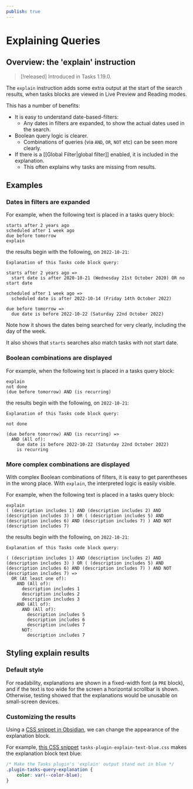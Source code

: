 ```yaml
---
publish: true
---
```


# Explaining Queries

## Overview: the 'explain' instruction

> [!released]
Introduced in Tasks 1.19.0.

The `explain` instruction adds some extra output at the start of the search results, when tasks blocks are viewed in Live Preview and Reading modes.

This has a number of benefits:

- It is easy to understand date-based-filters:
  - Any dates in filters are expanded, to show the actual dates used in the search.
- Boolean query logic is clearer.
  - Combinations of queries (via `AND`, `OR`, `NOT` etc)  can be seen more clearly.
- If there is a [[Global Filter|global filter]] enabled, it is included in the explanation.
  - This often explains why tasks are missing from results.

## Examples

### Dates in filters are expanded

For example, when the following text is placed in a tasks query block:

<!-- snippet: DocsSamplesForExplain.test.explain_expands_dates.approved.query.text -->
```text
starts after 2 years ago
scheduled after 1 week ago
due before tomorrow
explain
```
<!-- endSnippet -->

the results begin with the following, on `2022-10-21`:

<!-- snippet: DocsSamplesForExplain.test.explain_expands_dates.approved.explanation.text -->
```text
Explanation of this Tasks code block query:

starts after 2 years ago =>
  start date is after 2020-10-21 (Wednesday 21st October 2020) OR no start date

scheduled after 1 week ago =>
  scheduled date is after 2022-10-14 (Friday 14th October 2022)

due before tomorrow =>
  due date is before 2022-10-22 (Saturday 22nd October 2022)
```
<!-- endSnippet -->

Note how it shows the dates being searched for very clearly, including the day of the week.

It also shows that `starts` searches also match tasks with not start date.

### Boolean combinations are displayed

For example, when the following text is placed in a tasks query block:

<!-- snippet: DocsSamplesForExplain.test.explain_boolean_combinations.approved.query.text -->
```text
explain
not done
(due before tomorrow) AND (is recurring)
```
<!-- endSnippet -->

the results begin with the following, on `2022-10-21`:

<!-- snippet: DocsSamplesForExplain.test.explain_boolean_combinations.approved.explanation.text -->
```text
Explanation of this Tasks code block query:

not done

(due before tomorrow) AND (is recurring) =>
  AND (All of):
    due date is before 2022-10-22 (Saturday 22nd October 2022)
    is recurring
```
<!-- endSnippet -->

### More complex combinations are displayed

With complex Boolean combinations of filters, it is easy to get parentheses in the wrong place. With `explain`, the interpreted logic is easily visible.

For example, when the following text is placed in a tasks query block:

<!-- snippet: DocsSamplesForExplain.test.explain_nested_boolean_combinations.approved.query.text -->
```text
explain
( (description includes 1) AND (description includes 2) AND (description includes 3) ) OR ( (description includes 5) AND (description includes 6) AND (description includes 7) ) AND NOT (description includes 7)
```
<!-- endSnippet -->

the results begin with the following, on `2022-10-21`:

<!-- snippet: DocsSamplesForExplain.test.explain_nested_boolean_combinations.approved.explanation.text -->
```text
Explanation of this Tasks code block query:

( (description includes 1) AND (description includes 2) AND (description includes 3) ) OR ( (description includes 5) AND (description includes 6) AND (description includes 7) ) AND NOT (description includes 7) =>
  OR (At least one of):
    AND (All of):
      description includes 1
      description includes 2
      description includes 3
    AND (All of):
      AND (All of):
        description includes 5
        description includes 6
        description includes 7
      NOT:
        description includes 7
```
<!-- endSnippet -->

## Styling explain results

### Default style

For readability, explanations are shown in a fixed-width font (a `PRE` block), and if the text is too wide for the screen a horizontal scrollbar is shown. Otherwise, testing showed that the explanations would be unusable on small-screen devices.

### Customizing the results

Using a [CSS snippet in Obsidian](https://help.obsidian.md/How+to/Add+custom+styles#Use+Themes+and+or+CSS+snippets), we can change the appearance of the explanation block.

For example, [this CSS snippet](https://github.com/obsidian-tasks-group/obsidian-tasks/blob/gh-pages/resources/sample_vaults/Tasks-Demo/.obsidian/snippets/tasks-plugin-explain-text-blue.css) `tasks-plugin-explain-text-blue.css` makes the explanation block text blue:

<!-- snippet: resources/sample_vaults/Tasks-Demo/.obsidian/snippets/tasks-plugin-explain-text-blue.css -->
```css
/* Make the Tasks plugin's 'explain' output stand out in blue */
.plugin-tasks-query-explanation {
    color: var(--color-blue);
}
```
<!-- endSnippet -->
